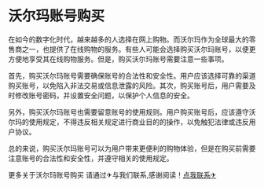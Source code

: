 # 沃尔玛账号购买

在如今的数字化时代，越来越多的人选择在网上购物。而沃尔玛作为全球最大的零售商之一，也提供了在线购物的服务。有些人可能会选择购买沃尔玛账号，以便更方便地享受其在线购物服务。但是，购买沃尔玛账号需要注意一些事项。

首先，购买沃尔玛账号需要确保账号的合法性和安全性。用户应该选择可靠的渠道购买账号，以免陷入非法交易或信息泄露的风险。其次，购买账号后，用户需要及时修改账号密码，并设置安全问题，以保护个人信息的安全。

另外，购买沃尔玛账号也需要留意账号的使用规则。用户购买账号后，应该遵守沃尔玛的使用规定，不得违反相关规定进行商业目的的操作，以免触犯法律或违反用户协议。

总的来说，购买沃尔玛账号可以为用户带来更便利的购物体验，但是在购买前需要注意账号的合法性和安全性，并遵守相关的使用规定。

更多关于沃尔玛账号购买 请通过✈与我们联系,感谢阅读！[点我联系✈](https://data.G208.com)